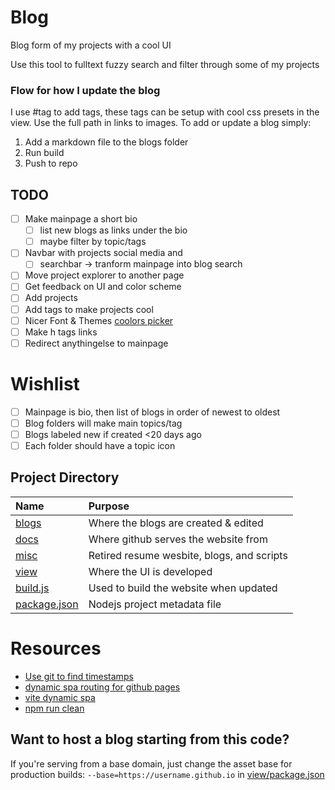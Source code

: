 # Blog
Blog form of my projects with a cool UI

Use this tool to fulltext fuzzy search and filter through some of my projects

### Flow for how I update the blog
I use #tag to add tags, these tags can be setup with cool css presets in the view. Use the full path in links to images. To add or update a blog simply:  
1. Add a markdown file to the blogs folder
2. Run build
3. Push to repo

## TODO
- [ ] Make mainpage a short bio
    - [ ] list new blogs as links under the bio
    - [ ] maybe filter by topic/tags
- [ ] Navbar with projects social media and 
    - [ ] searchbar -> tranform mainpage into blog search
- [ ] Move project explorer to another page
- [ ] Get feedback on UI and color scheme
- [ ] Add projects
- [ ] Add tags to make projects cool
- [ ] Nicer Font & Themes [coolors picker](https://coolors.co/cffcff-aaefdf-ffc09f-4281a4-cb769e)
- [ ] Make h tags links
- [ ] Redirect anythingelse to mainpage

# Wishlist
- [ ] Mainpage is bio, then list of blogs in order of newest to oldest
- [ ] Blog folders will make main topics/tag
- [ ] Blogs labeled new if created <20 days ago
- [ ] Each folder should have a topic icon

## Project Directory
| Name                                   | Purpose                                       | 
| :--                                    | :--                                           |
|[blogs](blogs)                          | Where the blogs are created & edited          |
|[docs](docs)                            | Where github serves the website from          |
|[misc](mic)                             | Retired resume wesbite, blogs, and scripts    |
|[view](view)                            | Where the UI is developed                     |   
|[build.js](build.js)                    | Used to build the website when updated        |
|[package.json](build.js)                | Nodejs project metadata file                  |

# Resources
- [Use git to find timestamps](https://stackoverflow.com/questions/2390199/finding-the-date-time-a-file-was-first-added-to-a-git-repository)
- [dynamic spa routing for github pages](https://huishun.medium.com/how-to-deploy-a-vue-js-application-with-dynamic-routing-on-github-pages-3d36f4644e54)
- [vite dynamic spa](https://stackoverflow.com/questions/68076527/how-to-set-vite-config-js-base-public-path)
- [npm run clean](https://stackoverflow.com/questions/42950501/delete-node-modules-folder-recursively-from-a-specified-path-using-command-line)

## Want to host a blog starting from this code?
If you're serving from a base domain, just change the asset base for production builds:  `--base=https://username.github.io` in [view/package.json](view/package.json)
